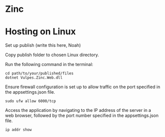 # Zinc

# Hosting on Linux
Set up publish (write this here, Noah)

Copy publish folder to chosen Linux directory.

Run the following command in the terminal:
```
cd path/to/your/published/files
dotnet Vulpes.Zinc.Web.dll
```

Ensure firewall configuration is set up to allow traffic on the port specified in the appsettings.json file.
```
sudo ufw allow 6000/tcp
```

Access the application by navigating to the IP address of the server in a web browser, followed by the port number specified in the appsettings.json file.
```
ip addr show
```